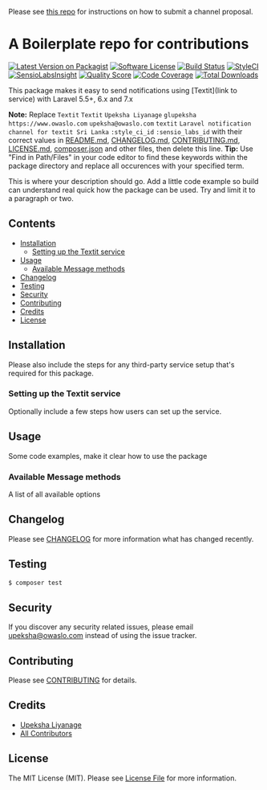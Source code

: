 Please see [this repo](https://github.com/laravel-notification-channels/channels) for instructions on how to submit a channel proposal.

# A Boilerplate repo for contributions

[![Latest Version on Packagist](https://img.shields.io/packagist/v/laravel-notification-channels/textit.svg?style=flat-square)](https://packagist.org/packages/laravel-notification-channels/textit)
[![Software License](https://img.shields.io/badge/license-MIT-brightgreen.svg?style=flat-square)](LICENSE.md)
[![Build Status](https://img.shields.io/travis/laravel-notification-channels/textit/master.svg?style=flat-square)](https://travis-ci.org/laravel-notification-channels/textit)
[![StyleCI](https://styleci.io/repos/:style_ci_id/shield)](https://styleci.io/repos/:style_ci_id)
[![SensioLabsInsight](https://img.shields.io/sensiolabs/i/:sensio_labs_id.svg?style=flat-square)](https://insight.sensiolabs.com/projects/:sensio_labs_id)
[![Quality Score](https://img.shields.io/scrutinizer/g/laravel-notification-channels/textit.svg?style=flat-square)](https://scrutinizer-ci.com/g/laravel-notification-channels/textit)
[![Code Coverage](https://img.shields.io/scrutinizer/coverage/g/laravel-notification-channels/textit/master.svg?style=flat-square)](https://scrutinizer-ci.com/g/laravel-notification-channels/textit/?branch=master)
[![Total Downloads](https://img.shields.io/packagist/dt/laravel-notification-channels/textit.svg?style=flat-square)](https://packagist.org/packages/laravel-notification-channels/textit)

This package makes it easy to send notifications using [Textit](link to service) with Laravel 5.5+, 6.x and 7.x

**Note:** Replace ```Textit``` ```Textit``` ```Upeksha Liyanage``` ```glupeksha``` ```https://www.owaslo.com``` ```upeksha@owaslo.com``` ```textit``` ```Laravel notification channel for textit Sri Lanka``` ```:style_ci_id``` ```:sensio_labs_id``` with their correct values in [README.md](README.md), [CHANGELOG.md](CHANGELOG.md), [CONTRIBUTING.md](CONTRIBUTING.md), [LICENSE.md](LICENSE.md), [composer.json](composer.json) and other files, then delete this line.
**Tip:** Use "Find in Path/Files" in your code editor to find these keywords within the package directory and replace all occurences with your specified term.

This is where your description should go. Add a little code example so build can understand real quick how the package can be used. Try and limit it to a paragraph or two.



## Contents

- [Installation](#installation)
	- [Setting up the Textit service](#setting-up-the-Textit-service)
- [Usage](#usage)
	- [Available Message methods](#available-message-methods)
- [Changelog](#changelog)
- [Testing](#testing)
- [Security](#security)
- [Contributing](#contributing)
- [Credits](#credits)
- [License](#license)


## Installation

Please also include the steps for any third-party service setup that's required for this package.

### Setting up the Textit service

Optionally include a few steps how users can set up the service.

## Usage

Some code examples, make it clear how to use the package

### Available Message methods

A list of all available options

## Changelog

Please see [CHANGELOG](CHANGELOG.md) for more information what has changed recently.

## Testing

``` bash
$ composer test
```

## Security

If you discover any security related issues, please email upeksha@owaslo.com instead of using the issue tracker.

## Contributing

Please see [CONTRIBUTING](CONTRIBUTING.md) for details.

## Credits

- [Upeksha Liyanage](https://github.com/glupeksha)
- [All Contributors](../../contributors)

## License

The MIT License (MIT). Please see [License File](LICENSE.md) for more information.
